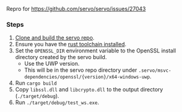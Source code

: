Repro for https://github.com/servo/servo/issues/27043

### Steps

1. [Clone and build the servo repo](https://github.com/servo/servo).
2. Ensure you have the [rust toolchain installed](https://rustup.rs/).
3. Set the `OPENSSL_DIR` environment variable to the OpenSSL install directory created by the servo build.
    -   Use the UWP version.
    -   This will be in the servo repo directory under `.servo/msvc-dependencies/openssl/{version}/x64-windows-uwp`.
4. Run `cargo build`
5. Copy `libssl.dll` and `libcrypto.dll` to the output directory (`./target/debug`).
6. Run `./target/debug/test_ws.exe`.
